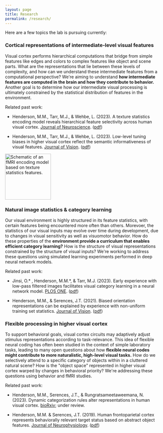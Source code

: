 ```yaml
---
layout: page 
title: Research
permalink: /research/
---
```



Here are a few topics the lab is pursuing currently:

### Cortical representations of intermediate-level visual features

Visual cortex performs hierarchical computations that bridge from simple features like edges and colors to complex features like object and scene parts. What are the representations that lie between these levels of complexity, and how can we understand these intermediate features from a computational perspective? We're aiming to understand <b>how intermediate features are computed in the brain and how they contribute to behavior.</b> Another goal is to determine how our intermediate visual processing is ultimately constrained by the statistical distribution of features in the environment.

Related past work:

* Henderson, M.M., Tarr, M.J., & Wehbe, L. (2023). A texture statistics encoding model reveals hierarchical feature selectivity across human visual cortex. [Journal of Neuroscience](https://doi.org/10.1523/JNEUROSCI.1822-22.2023). ([pdf](papers/JNeuro_2023.pdf))

* Henderson, M.M., Tarr, M.J., & Wehbe, L. (2023). Low-level tuning biases in higher visual cortex reflect the semantic informativeness of visual features. [Journal of Vision](https://doi.org/10.1167/jov.23.4.8). ([pdf](papers/JOV_2023.pdf))

<img src="images/texture_encoding_model.jpg" alt="Schematic of an fMRI encoding model based on texture statistics features." width="150"/>

### Natural image statistics & category learning

Our visual environment is highly structured in its feature statistics, with certain features being encountered more often than others. Morevoer, the statistics of our visual inputs may evolve over time during development, due to changes in visual sensitivity as well as visuomotor behavior. How do these properties of the <b>environment provide a curriculum that enables efficient category learning?</b> How is the structure of visual representations constrained by the structure of visual inputs? We're working to address these questions using simulated learning experiments performed in deep neural network models. 

Related past work:

* Jinsi, O.* , Henderson, M.M.*, & Tarr, M.J. (2023). Early experience with low-pass filtered images facilitates visual category learning in a neural network model. [PLOS ONE](https://doi.org/10.1371/journal.pone.0280145). ([pdf](papers/PLOSONE_2023.pdf))

* Henderson, M.M., & Serences, J.T. (2021). Biased orientation representations can be explained by
experience with non-uniform training set statistics. [Journal of Vision](https://jov.arvojournals.org/article.aspx?articleid=2776554). ([pdf](papers/JOV_2021.pdf))

### Flexible processing in higher visual cortex

To support behavioral goals, visual cortex circuits may adaptively adjust stimulus representations according to task-relevance. This idea of flexible neural coding has often been studied in the context of simple laboratory tasks, leading to many open questions about how <b>flexible neural codes might contribute to more naturalistic, high-level visual tasks.</b> How do we selectively attend to a specific category of objects within in a cluttered natural scene? How is the "object space" represented in higher visual cortex warped by changes in behavioral priority? We're addressing these questions using behavior and fMRI studies.

Related past work:

* Henderson, M.M., Serences, J.T., & Rungratsameetaweemana, N. (2023). Dynamic categorization rules alter representations in human visual cortex. [bioRxiv](https://doi.org/10.1101/2023.09.11.557257); under review. 

* Henderson, M.M. & Serences, J.T. (2019). Human frontoparietal cortex represents behaviorally relevant
target status based on abstract object features. [Journal of Neurophysiology](https://journals.physiology.org/doi/full/10.1152/jn.00015.2019). ([pdf](papers/JNeuroPhys_2019.pdf))

